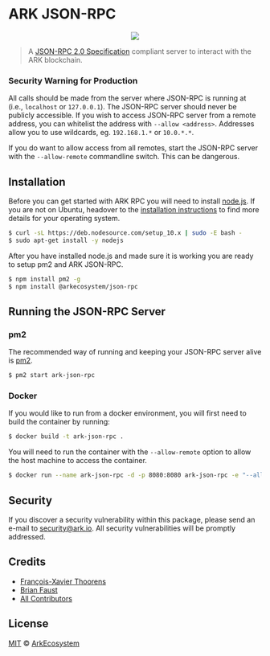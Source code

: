 # ARK JSON-RPC

<p align="center">
    <img src="https://cdn-images-1.medium.com/max/2000/1*QFNTgOOP_9NIaNwIrBnp_w.png" />
</p>

> A [JSON-RPC 2.0 Specification](http://www.jsonrpc.org/specification) compliant server to interact with the ARK blockchain.

### Security Warning for Production

All calls should be made from the server where JSON-RPC is running at (i.e., `localhost` or `127.0.0.1`). The JSON-RPC server should never be publicly accessible. If you wish to access JSON-RPC server from a remote address, you can whitelist the address with `--allow <address>`. Addresses allow you to use wildcards, eg. `192.168.1.*` or `10.0.*.*`.

If you do want to allow access from all remotes, start the JSON-RPC server with the `--allow-remote` commandline switch. This can be dangerous.

## Installation

Before you can get started with ARK RPC you will need to install [node.js](https://nodejs.org/). If you are not on Ubuntu, headover to the [installation instructions](https://nodejs.org/en/download/package-manager/) to find more details for your operating system.

```bash
$ curl -sL https://deb.nodesource.com/setup_10.x | sudo -E bash -
$ sudo apt-get install -y nodejs
```

After you have installed node.js and made sure it is working you are ready to setup pm2 and ARK JSON-RPC.

```bash
$ npm install pm2 -g
$ npm install @arkecosystem/json-rpc
```

## Running the JSON-RPC Server

### pm2

The recommended way of running and keeping your JSON-RPC server alive is [pm2](http://pm2.keymetrics.io/).

```bash
$ pm2 start ark-json-rpc
```

### Docker

If you would like to run from a docker environment, you will first need to build the container by running:

```bash
$ docker build -t ark-json-rpc .
```

You will need to run the container with the `--allow-remote` option to allow the host machine to access the container.

```bash
$ docker run --name ark-json-rpc -d -p 8080:8080 ark-json-rpc -e "--allow-remote"
```

## Security

If you discover a security vulnerability within this package, please send an e-mail to security@ark.io. All security vulnerabilities will be promptly addressed.

## Credits

- [François-Xavier Thoorens](https://github.com/fix)
- [Brian Faust](https://github.com/faustbrian)
- [All Contributors](./contributors)

## License

[MIT](LICENSE) © [ArkEcosystem](https://ark.io)
